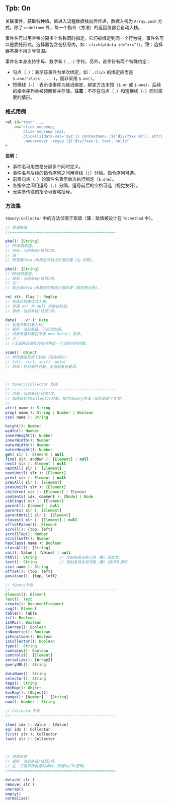 ## Tpb: On

关联事件，获取各种值。值进入流程数据栈向后传递，数据入栈为 `Array.push` 方式，除了 `undefined` 外，每一个指令（方法）的返回值都会自动入栈。

事件名可以用空格分隔多个名称同时指定，它们被绑定到同一个行为链。事件名可以是委托形式，选择器包含在括号内，如：`click(p[data-id="xxx"])`。**注**：选择器本身不用引号包围。

事件名本身支持字母、数字和 `[._-]` 字符。另外，首字符有两个特殊约定：

- 句点（`.`）：表示该事件为单次绑定，如：`.click` 的绑定应当是 `$.one("click', ...)`，而非采用 `$.on()`。
- 短横线（`-`）：表示该事件为延迟绑定，绑定方法未知（`$.on` 或 `$.one`）。后续的指令序列会被预解析并存储。**注意**：不存在句点（`.`）和短横线（`-`）同时需要的情形。


### 格式用例

```html
<ul id="test" ...
    on="click mouseup;
        click mouseup |nil;
        click(li[data-val='xyz']) contextmenu |$('div/?xxx >b'), attr('-val'), pass('abcd');
        .mouserover -keyup |$('div/?xxx'), text, hello"
>
```

**说明：**

- 事件名可用空格分隔多个同时定义。
- 事件名与后续的指令序列之间用竖线（`|`）分隔。指令序列可选。
- 前置句点（`.`）的事件名表示单次执行绑定（`$.one`）。
- 各指令之间用逗号（`,`）分隔，逗号前后的空格可选（视觉友好）。
- 无实参传递的指令可省略括号。


### 方法集

`tQuery|Collector` 中的方法仅限于取值（**注**：赋值被设计在 `To:method` 中）。


```js
// 普通取值
//===============================================

pba(): [String]
// PB参数取值。
// 目标：当前条目/栈顶1项。
// 注：
// 即元素data-pb属性的格式化值处理（由-分隔）。

pbo(): [String]
// PB选项取值。
// 目标：当前条目/栈顶1项。
// 注：
// 即元素data-pb属性的格式化值处理（由空格分隔）。

re( str, flag ): RegExp
// 构造正则表达式入栈。
// 传递 str 为 null 时取目标值。
// 目标：当前条目/栈顶1项。

date( ...v? ): Date
// 构造日期对象入栈。
// 目标：当前条目。不自动取栈。
// 目标有值时解包传递 new Data() 实参。
// 注：
// v无值并且目标为空时构造一个当前时间对象。

scam(): Object
// 修饰键是否按下封装（名称简化）。
// {alt, ctrl, shift, meta}
// 目标：针对事件对象，无当前条目要求。



// tQuery|Collector 取值
//-----------------------------------------------
// 目标：当前条目/栈顶1项。
// 如果目标非Collector对象，视为tQuery方法（目标即首个实参）
//
attr( name ): String
prop( name ): String | Number | Boolean
css( name ): String

height(): Number
width(): Number
innerHeight(): Number
innerWidth(): Number
outerWidth(): Number
outerHeight(): Number
get( slr ): Element | null
find( slr, andOwn ): [Element] | null
next( slr ): Element | null
nextAll( slr ): [Element]
nextUntil( slr ): [Element]
prev( slr ): Element | null
prevAll( slr ): [Element]
prevUntil( slr ): [Element]
children( slr ): [Element] | Element
contents( idx, comment ): [Node] | Node
siblings( slr ): [Element]
parent(): Element | null
parents( slr ): [Element]
parentUntil( slr ): [Element]
closest( slr ): [Element] | null
offsetParent(): Element
scroll(): {top, left}
scrollTop(): Number
scrollLeft(): Number
hasClass( name ): Boolean
classAll(): [String]
val(): Value | [Value] | null
html(): String          // 当前条目支持元素（集）或文本。
text(): String          // 当前条目支持元素（集）或HTML源码
css( name ): String
offset(): {top, left}
position(): {top, left}

// tQuery专有
//-----------------------------------------------
Element(): Element
Text(): Text
create(): DocumentFragment
svg(): Element
table(): Table
is(): Boolean
isXML(): Boolean
isArray(): Boolean
isNumeric(): Boolean
isFunction(): Boolean
isCollector(): Boolean
type(): String
contains(): Boolean
controls(): [Element]
serialize(): [Array2]
queryURL(): String

dataName(): String
selector(): String
tags(): String
objMap(): Object
kvsMap(): [Object2]
range(): [Number] | [String]
now(): Number | String

// Collector专有
//-----------------------------------------------

item( idx ): Value | [Value]
eq( idx ): Collector
first( slr ): Collector
last( slr ): Collector



// 简单处理
// 目标：当前条目/栈顶1项。
// 注：只是目标自身的操作，无需By/To逻辑。
//===============================================

detach( slr )
remove( slr )
unwrap()
empty()
normalize()
```
